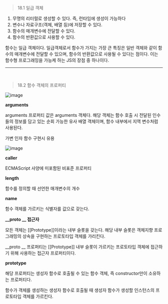 > 18.1 일급 객체

1. 무명의 리터럴로 생성할 수 있다. 즉, 런타임에 생성이 가능하다
2. 변수나 자료구조(객체, 배열 등)에 저장할 수 있다.
3. 함수의 매개변수에 전달할 수 있다.
4. 함수의 반환값으로 사용할 수 있다.

함수는 일급 객체이다. 일급객체로서 함수가 가지는 가장 큰 특징은 일반 객체와 같이 함수의 매개변수에 전달할 수 있으며, 함수의 반환값으로 사용될 수 있다는 점이다. 이는 함수형 프로그래밍을 가능케 하는 JS의 장점 중 하나이다.

---
<br />

> 18.2 함수 객체의 프로퍼티

![image](https://github.com/user-attachments/assets/66fd67a1-7173-4da3-852e-9e16046fcfa0)

**arguments**

arguments 프로퍼티 값은 arguments 객체다. 해당 객체는 함수 호출 시 전달된 인수들의 정보를 담고 있는 순회 가능한 유사 배열 객체이며, 함수 내부에서 지역 변수처럼 사용된다.

가변 인자 함수 구현시 유용

![image](https://github.com/user-attachments/assets/244d1c32-b5cb-4743-9ac5-400483771fb4)

**caller**

ECMAScript 사양에 미포함된 비표준 프로퍼티

**length**

함수를 정의할 때 선언한 매개변수의 개수

**name**

함수 객체를 가르키는 식별자를 값으로 갖는다.

**__proto __ 접근자**

모든 객체는 [[Prototype]]이라는 내부 슬롯을 갖는다. 해당 내부 슬롯은 객체지향 프로그래밍의 상속을 구현하는 프로토타입 객체를 가리킨다.

__proto __ 프로퍼티는 [[Prototype]] 내부 슬롯이 가르키는 프로토타입 객체에 접근하기 위해 사용하는 접근자 프로퍼티이다.

**prototype**

해당 프로퍼티는 생성자 함수로 호출될 수 있는 함수 객체, 즉 constructor만이 소유하는 프로퍼티다.

함수가 객체를 생성하는 생성자 함수로 호출될 때 생성자 함수가 생성할 인스턴스의 프로토타입 객체를 가르킨다.
